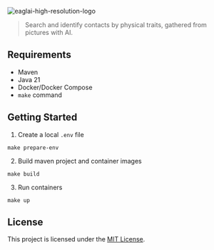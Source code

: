 ![eaglai-high-resolution-logo](https://github.com/PedroDSFerreira/eagl.ai/assets/97121697/b4f54272-73a3-4926-a9ab-0f1c0c01da60)

>Search and identify contacts by physical traits, gathered from pictures with AI.

## Requirements
- Maven
- Java 21
- Docker/Docker Compose
- `make` command

## Getting Started

1. Create a local `.env` file

```
make prepare-env
```

2. Build maven project and container images

```
make build
```

3. Run containers

```
make up
```

## License
This project is licensed under the [MIT License](LICENSE).
